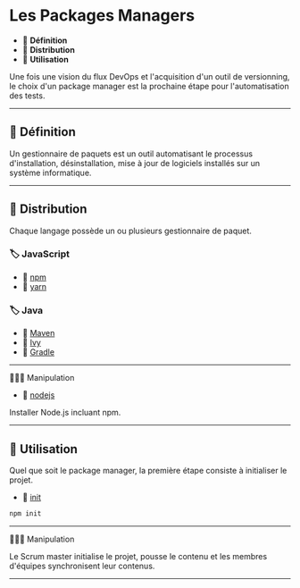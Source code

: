 # Les Packages Managers

* 🔖 **Définition**
* 🔖 **Distribution**
* 🔖 **Utilisation**

Une fois une vision du flux DevOps et l'acquisition d'un outil de versionning, le choix d'un package manager est la prochaine étape pour l'automatisation des tests.

___

## 📑 Définition

Un gestionnaire de paquets est un outil automatisant le processus d'installation, désinstallation, mise à jour de logiciels installés sur un système informatique.

___

## 📑 Distribution

Chaque langage possède un ou plusieurs gestionnaire de paquet.

### 🏷️ **JavaScript**

* 🔗 [npm](https://www.npmjs.com/)
* 🔗 [yarn](https://yarnpkg.com/)

### 🏷️ **Java**

* 🔗 [Maven](https://maven.apache.org/)
* 🔗 [Ivy](https://ant.apache.org/ivy/)
* 🔗 [Gradle](https://docs.gradle.org/current/userguide/building_java_projects.html)

___

👨🏻‍💻 Manipulation

* 🔗 [nodejs](https://nodejs.org/en/)

Installer Node.js incluant npm.

___

## 📑 Utilisation

Quel que soit le package manager, la première étape consiste à initialiser le projet.

* 🔗 [init](https://docs.npmjs.com/cli/init)

```bash
npm init
```
___


👨🏻‍💻 Manipulation

Le Scrum master initialise le projet, pousse le contenu et les membres d'équipes synchronisent leur contenus.

___